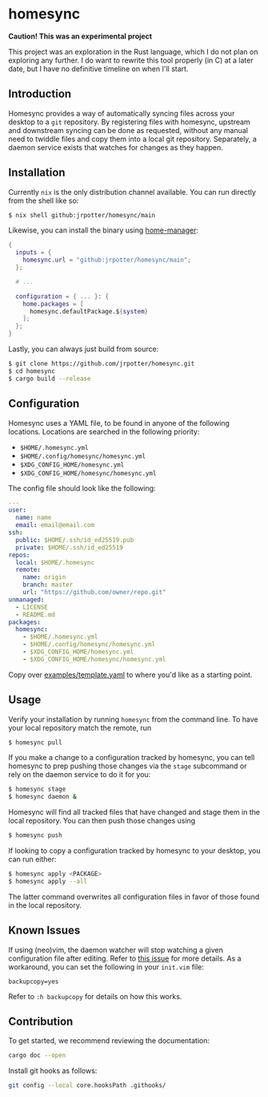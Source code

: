 # homesync

**Caution! This was an experimental project**

This project was an exploration in the Rust language, which I do not plan on
exploring any further. I do want to rewrite this tool properly (in C) at a
later date, but I have no definitive timeline on when I'll start.

## Introduction

Homesync provides a way of automatically syncing files across your desktop to a
<code>git</code> repository. By registering files with homesync, upstream and
downstream syncing can be done as requested, without any manual need to twiddle
files and copy them into a local git repository. Separately, a daemon service
exists that watches for changes as they happen.

## Installation

Currently `nix` is the only distribution channel available. You can run directly
from the shell like so:

```bash
$ nix shell github:jrpotter/homesync/main
```

Likewise, you can install the binary using [home-manager](https://github.com/nix-community/home-manager):

```nix
{
  inputs = {
    homesync.url = "github:jrpotter/homesync/main";
  };

  # ...

  configuration = { ... }: {
    home.packages = [
      homesync.defaultPackage.${system}
    ];
  };
}
```

Lastly, you can always just build from source:

```bash
$ git clone https://github.com/jrpotter/homesync.git
$ cd homesync
$ cargo build --release
```

## Configuration

Homesync uses a YAML file, to be found in anyone of the following locations.
Locations are searched in the following priority:

- `$HOME/.homesync.yml`
- `$HOME/.config/homesync/homesync.yml`
- `$XDG_CONFIG_HOME/homesync.yml`
- `$XDG_CONFIG_HOME/homesync/homesync.yml`

The config file should look like the following:

```yaml
---
user:
  name: name
  email: email@email.com
ssh:
  public: $HOME/.ssh/id_ed25519.pub
  private: $HOME/.ssh/id_ed25519
repos:
  local: $HOME/.homesync
  remote:
    name: origin
    branch: master
    url: "https://github.com/owner/repo.git"
unmanaged:
  - LICENSE
  - README.md
packages:
  homesync:
    - $HOME/.homesync.yml
    - $HOME/.config/homesync/homesync.yml
    - $XDG_CONFIG_HOME/homesync.yml
    - $XDG_CONFIG_HOME/homesync/homesync.yml
```

Copy over [examples/template.yaml](https://github.com/jrpotter/homesync/blob/main/examples/template.yaml)
to where you'd like as a starting point.

## Usage

Verify your installation by running `homesync` from the command line. To have
your local repository match the remote, run

```bash
$ homesync pull
```

If you make a change to a configuration tracked by homesync, you can tell
homesync to prep pushing those changes via the `stage` subcommand or rely on
the daemon service to do it for you:

```bash
$ homesync stage
$ homesync daemon &
```

Homesync will find all tracked files that have changed and stage them in the
local repository. You can then push those changes using

```bash
$ homesync push
```

If looking to copy a configuration tracked by homesync to your desktop, you
can run either:

```bash
$ homesync apply <PACKAGE>
$ homesync apply --all
```

The latter command overwrites all configuration files in favor of those found in
the local repository.

## Known Issues

If using (neo)vim, the daemon watcher will stop watching a given configuration
file after editing. Refer to [this issue](https://github.com/notify-rs/notify/issues/247)
for more details. As a workaround, you can set the following in your `init.vim`
file:

```vimscript
backupcopy=yes
```

Refer to `:h backupcopy` for details on how this works.

## Contribution

To get started, we recommend reviewing the documentation:

```bash
cargo doc --open
```

Install git hooks as follows:

```bash
git config --local core.hooksPath .githooks/
```
